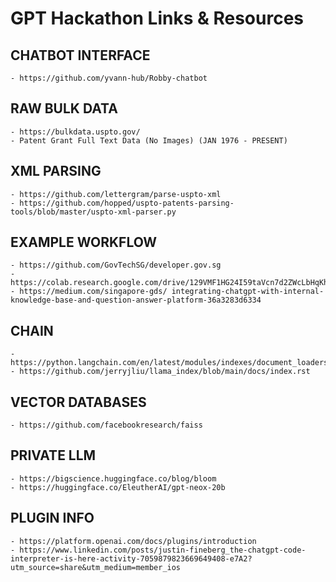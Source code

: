 # GPT Hackathon Links & Resources

## CHATBOT INTERFACE
    - https://github.com/yvann-hub/Robby-chatbot 

## RAW BULK DATA
    - https://bulkdata.uspto.gov/
    - Patent Grant Full Text Data (No Images) (JAN 1976 - PRESENT)

## XML PARSING
    - https://github.com/lettergram/parse-uspto-xml
    - https://github.com/hopped/uspto-patents-parsing-tools/blob/master/uspto-xml-parser.py

## EXAMPLE WORKFLOW
    - https://github.com/GovTechSG/developer.gov.sg
    - https://colab.research.google.com/drive/129VMF1HG24I59taVcn7d2ZWcLbHqKhtB#scrollTo=ze4wgstKYprq
    - https://medium.com/singapore-gds/ integrating-chatgpt-with-internal-knowledge-base-and-question-answer-platform-36a3283d6334

## CHAIN
    - https://python.langchain.com/en/latest/modules/indexes/document_loaders/examples/unstructured_file.html
    - https://github.com/jerryjliu/llama_index/blob/main/docs/index.rst

## VECTOR DATABASES
    - https://github.com/facebookresearch/faiss

## PRIVATE LLM
    - https://bigscience.huggingface.co/blog/bloom
    - https://huggingface.co/EleutherAI/gpt-neox-20b

## PLUGIN INFO
    - https://platform.openai.com/docs/plugins/introduction
    - https://www.linkedin.com/posts/justin-fineberg_the-chatgpt-code-interpreter-is-here-activity-7059879823669649408-e7A2?utm_source=share&utm_medium=member_ios

